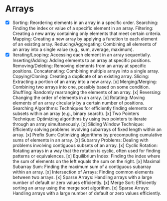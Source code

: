 # Arrays

- [x] Sorting: Reordering elements in an array in a specific order.
Searching: Finding the index or value of a specific element in an array.
Filtering: Creating a new array containing only elements that meet certain criteria.
Mapping: Creating a new array by applying a function to each element of an existing array.
Reducing/Aggregating: Combining all elements of an array into a single value (e.g., sum, average, maximum).
- [x] Iterating/Looping: Accessing each element in an array sequentially.
Inserting/Adding: Adding elements to an array at specific positions.
Removing/Deleting: Removing elements from an array at specific positions.
Concatenating: Combining multiple arrays into a single array.
Copying/Cloning: Creating a duplicate of an existing array.
Slicing: Extracting a portion of an array into a new array.
[x] Merging/Merging: Combining two arrays into one, possibly based on some condition.
Shuffling: Randomly rearranging the elements of an array.
[x] Reversing: Changing the order of elements in an array.
[x] Rotating: Moving elements of an array circularly by a certain number of positions.
Searching Algorithms: Techniques for efficiently finding elements or subsets within an array (e.g., binary search).
[x] Two Pointers Technique: Optimizing algorithms by using two pointers to iterate through an array simultaneously.
[x] Sliding Window Technique: Efficiently solving problems involving subarrays of fixed length within an array.
[x] Prefix Sum: Optimizing algorithms by precomputing cumulative sums of elements in an array.
[x] Subarray Problems: Dealing with problems involving contiguous subsets of an array.
[x] Cyclic Rotation: Rotating arrays in a way that the rotation is cyclic, often used for finding patterns or equivalences.
[x] Equilibrium Index: Finding the index where the sum of elements on the left equals the sum on the right.
[x] Maximal Subarray Sum: Finding the maximum sum of a contiguous subarray within an array.
[x] Intersection of Arrays: Finding common elements between two arrays.
[x] Sparse Arrays: Handling arrays with a large number of default or zero values efficiently.
[x] Merge Sort: Efficiently sorting an array using the merge sort algorithm.
[x] Sparse Arrays: Handling arrays with a large number of default or zero values efficiently.
